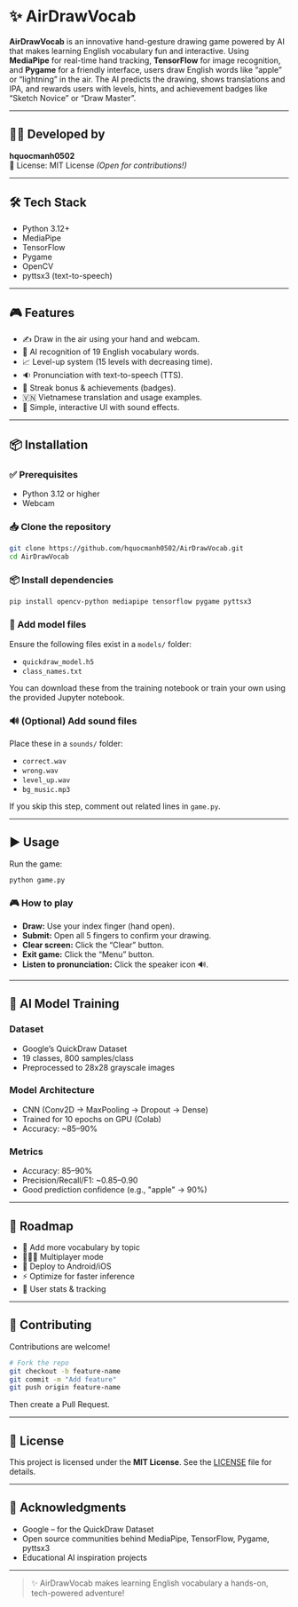 # ✨ AirDrawVocab

**AirDrawVocab** is an innovative hand-gesture drawing game powered by AI that makes learning English vocabulary fun and interactive. Using **MediaPipe** for real-time hand tracking, **TensorFlow** for image recognition, and **Pygame** for a friendly interface, users draw English words like “apple” or “lightning” in the air. The AI predicts the drawing, shows translations and IPA, and rewards users with levels, hints, and achievement badges like “Sketch Novice” or “Draw Master”.

---

## 👨‍💻 Developed by

**hquocmanh0502**  
📜 License: MIT License *(Open for contributions!)*

---

## 🛠 Tech Stack

- Python 3.12+
- MediaPipe
- TensorFlow
- Pygame
- OpenCV
- pyttsx3 (text-to-speech)

---

## 🎮 Features

- ✍️ Draw in the air using your hand and webcam.
- 🤖 AI recognition of 19 English vocabulary words.
- 📈 Level-up system (15 levels with decreasing time).
- 🔉 Pronunciation with text-to-speech (TTS).
- 🎯 Streak bonus & achievements (badges).
- 🇻🇳 Vietnamese translation and usage examples.
- 🎨 Simple, interactive UI with sound effects.

---

## 📦 Installation

### ✅ Prerequisites

- Python 3.12 or higher
- Webcam

### 📥 Clone the repository

```bash
git clone https://github.com/hquocmanh0502/AirDrawVocab.git
cd AirDrawVocab
```

### 📦 Install dependencies

```bash
pip install opencv-python mediapipe tensorflow pygame pyttsx3
```

### 📁 Add model files

Ensure the following files exist in a `models/` folder:

- `quickdraw_model.h5`
- `class_names.txt`

You can download these from the training notebook or train your own using the provided Jupyter notebook.

### 🔊 (Optional) Add sound files

Place these in a `sounds/` folder:

- `correct.wav`
- `wrong.wav`
- `level_up.wav`
- `bg_music.mp3`

If you skip this step, comment out related lines in `game.py`.

---

## ▶️ Usage

Run the game:

```bash
python game.py
```

### 🎮 How to play

- **Draw:** Use your index finger (hand open).
- **Submit:** Open all 5 fingers to confirm your drawing.
- **Clear screen:** Click the “Clear” button.
- **Exit game:** Click the “Menu” button.
- **Listen to pronunciation:** Click the speaker icon 🔊.

---

## 🧠 AI Model Training

### Dataset

- Google’s QuickDraw Dataset
- 19 classes, 800 samples/class
- Preprocessed to 28x28 grayscale images

### Model Architecture

- CNN (Conv2D → MaxPooling → Dropout → Dense)
- Trained for 10 epochs on GPU (Colab)
- Accuracy: ~85–90%

### Metrics

- Accuracy: 85–90%
- Precision/Recall/F1: ~0.85–0.90
- Good prediction confidence (e.g., "apple" → 90%)

---

## 🚀 Roadmap

- 🔡 Add more vocabulary by topic
- 🧑‍🤝‍🧑 Multiplayer mode
- 📱 Deploy to Android/iOS
- ⚡ Optimize for faster inference
- 🧾 User stats & tracking

---

## 🤝 Contributing

Contributions are welcome!

```bash
# Fork the repo
git checkout -b feature-name
git commit -m "Add feature"
git push origin feature-name
```

Then create a Pull Request.

---

## 📄 License

This project is licensed under the **MIT License**. See the [LICENSE](LICENSE) file for details.

---

## 🙏 Acknowledgments

- Google – for the QuickDraw Dataset
- Open source communities behind MediaPipe, TensorFlow, Pygame, pyttsx3
- Educational AI inspiration projects

---

> ✨ AirDrawVocab makes learning English vocabulary a hands-on, tech-powered adventure!

